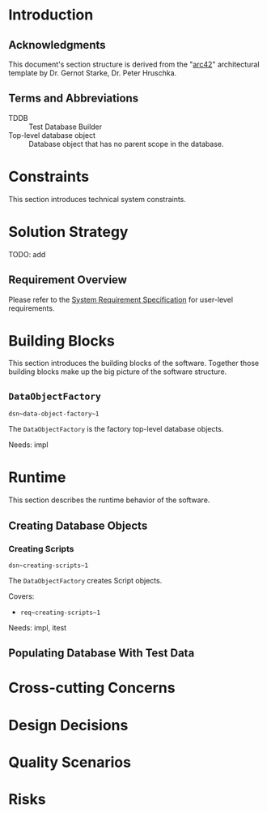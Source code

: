 # Introduction

## Acknowledgments

This document's section structure is derived from the "[arc42](https://arc42.org/)" architectural template by Dr. Gernot Starke, Dr. Peter Hruschka.

## Terms and Abbreviations

<dl>
    <dt>TDDB</dt><dd>Test Database Builder</dd>
    <dt>Top-level database object</dt><dd>Database object that has no parent scope in the database.</dd>
</dl>

# Constraints

This section introduces technical system constraints.

# Solution Strategy

TODO: add

## Requirement Overview

Please refer to the [System Requirement Specification](system_requirements.md) for user-level requirements.

# Building Blocks

This section introduces the building blocks of the software. Together those building blocks make up the big picture of the software structure.

## `DataObjectFactory`
`dsn~data-object-factory~1`

The `DataObjectFactory` is the factory top-level database objects.

Needs: impl

# Runtime

This section describes the runtime behavior of the software.

## Creating Database Objects

### Creating Scripts
`dsn~creating-scripts~1`

The `DataObjectFactory` creates Script objects.

Covers:

* `req~creating-scripts~1`

Needs: impl, itest

## Populating Database With Test Data

# Cross-cutting Concerns

# Design Decisions

# Quality Scenarios

# Risks